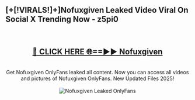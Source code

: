 <h2>[+[!VIRALS!]+]Nofuxgiven Leaked Video Viral On Social X Trending Now - z5pi0</h2>
<br>
<div align="center">
<h2><a href="https://libra.edu.pl?Nofuxgiven" rel="nofollow">🔴 CLICK HERE 🌐==►► Nofuxgiven</a></h2>
<br>
Get Nofuxgiven OnlyFans leaked all content. Now you can access all videos and pictures of Nofuxgiven OnlyFans. New Updated Files 2025!
<br>
<br>
<a href="https://libra.edu.pl?Nofuxgiven" rel="nofollow" data-target="animated-image.originalLink"><img src="https://i.ibb.co.com/WyWwxjT/player-gif2.gif" alt="Nofuxgiven Leaked OnlyFans" style="max-width: 100%; display: inline-block;" data-target="animated-image.originalImage"></a>
</div>
<br>